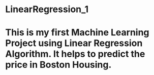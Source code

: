 # LinearRegression_1

<h1> This is my first Machine Learning Project using Linear Regression Algorithm. It helps to predict the price in Boston Housing.</h1>
